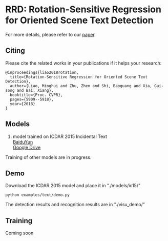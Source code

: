 # RRD: Rotation-Sensitive Regression for Oriented Scene Text Detection

For more details, please refer to our [paper](http://openaccess.thecvf.com/content_cvpr_2018/papers/Liao_Rotation-Sensitive_Regression_for_CVPR_2018_paper.pdf). 

## Citing

Please cite the related works in your publications if it helps your research:

    @inproceedings{liao2018rotation,
      title={Rotation-Sensitive Regression for Oriented Scene Text Detection},
      author={Liao, Minghui and Zhu, Zhen and Shi, Baoguang and Xia, Gui-song and Bai, Xiang},
      booktitle={Proc. CVPR},
      pages={5909--5918},
      year={2018}
    }

## Models
1. model trained on ICDAR 2015 Incidental Text  
[BaiduYun](https://pan.baidu.com/s/1ZqVyCy8AJ44HE89JV4PjeA)          
[Google Drive](https://drive.google.com/file/d/1M7BWVIs0lDssuuJz3-fCMCNrTkzo8ykG/view?usp=sharing)

Training of other models are in progress.

## Demo 
Download the ICDAR 2015 model and place it in "./models/ic15/"
  ```Shell
  python examples/text/demo.py
  ```
The detection results and recognition results are in "./visu_demo/"

## Training 
Coming soon


 


